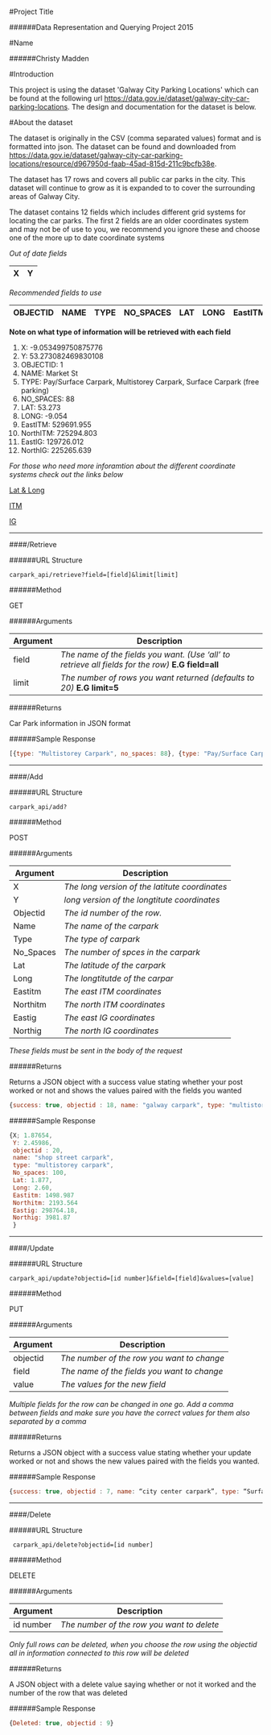 #Project Title

######Data Representation and Querying Project 2015

#Name

######Christy Madden

#Introduction

This project is using the dataset 'Galway City Parking Locations' which can be found at the following url https://data.gov.ie/dataset/galway-city-car-parking-locations. The design and documentation for the dataset is below.

#About the dataset

The dataset is originally in the CSV (comma separated values) format and is formatted into json. The dataset can be found and downloaded from https://data.gov.ie/dataset/galway-city-car-parking-locations/resource/d967950d-faab-45ad-815d-211c9bcfb38e.

The dataset has 17 rows and covers all public car parks in the city. This dataset will continue to grow as it is expanded to to cover the surrounding areas of Galway City. 

The dataset contains 12 fields which includes different grid systems for locating the car parks.
The first 2 fields are an older coordinates system and may not be of use to you, we recommend you ignore these and choose one of the more up to date coordinate systems

*Out of date fields*

|  X |  Y |
|---|---|

*Recommended fields to use*

|OBJECTID|NAME|TYPE|NO_SPACES|LAT|LONG|EastITM|NorthITM|EastIG|NorthIG|   
|---|---|---|---|---|---|---|---|---|---|

**Note on what type of information will be retrieved with each field**

1. X: -9.053499750875776
2. Y: 53.273082469830108
3. OBJECTID: 1
4. NAME: Market St
5. TYPE: Pay/Surface Carpark, Multistorey Carpark, Surface Carpark (free parking)
6. NO_SPACES: 88
7. LAT: 53.273
8. LONG: -9.054
9. EastITM: 529691.955
10. NorthITM: 725294.803
11. EastIG: 129726.012
12. NorthIG: 225265.639

*For those who need more inforamtion about the different coordinate systems check out the links below*

[Lat & Long](https://www.learner.org/jnorth/tm/LongitudeIntro.html)

[ITM](https://en.wikipedia.org/wiki/Irish_Transverse_Mercator)

[IG](https://en.wikipedia.org/wiki/Irish_grid_reference_system)

---

####/Retrieve

######URL Structure 

    carpark_api/retrieve?field=[field]&limit[limit]

######Method

GET 

######Arguments 

|Argument|Description|
|---|---|
| field |  *The name of the fields you want. (Use ‘all’ to retrieve all fields for the row)* **E.G field=all**|
|limit| *The number of rows you want returned (defaults to 20)* **E.G limit=5**|

######Returns

Car Park information in JSON format

######Sample Response

```javascript
[{type: "Multistorey Carpark", no_spaces: 88}, {type: "Pay/Surface Carpark", no_spaces: 100}]
```

---

####/Add

######URL Structure 

    carpark_api/add?
    
######Method

POST

######Arguments

|Argument|Description|
|---|---|
| X |  *The long version of the latitute coordinates*|
|Y| *long version of the longtitute coordinates*|
| Objectid |  *The id number of the row.*|
|Name| *The name of the carpark*|
| Type |  *The type of carpark*|
|No_Spaces| *The number of spces in the carpark*|
| Lat |  *The latitude of the carpark*|
|Long| *The longtitutde of the carpar*|
| Eastitm |  *The east ITM coordinates*|
|Northitm| *The north ITM coordinates*|
| Eastig |  *The east IG coordinates*|
|Northig| *The north IG coordinates*|

*These fields must be sent in the body of the request*

######Returns

Returns a JSON object with a success value stating whether your post worked or not and shows the values paired with the fields you wanted

```javascript
{success: true, objectid : 18, name: "galway carpark", type: "multistorey carpark"}
```

######Sample Response

```javascript
{X; 1.87654, 
 Y: 2.45986, 
 objectid : 20, 
 name: "shop street carpark", 
 type: "multistorey carpark",
 No_spaces: 100,
 Lat: 1.877,
 Long: 2.60,
 Eastitm: 1498.987
 Northitm: 2193.564
 Eastig: 298764.18,
 Northig: 3981.87
 }
```

---

####/Update

######URL Structure 

    carpark_api/update?objectid=[id number]&field=[field]&values=[value]
    
######Method

PUT

######Arguments

|Argument|Description|
|---|---|
| objectid  |  *The number of the row you want to change*|
|field | *The name of the fields you want to change*|
|value  | *The values for the new field*|

*Multiple fields for the row can be changed in one go. Add a comma between fields and make sure you have the correct values for them also separated by a comma*

######Returns

Returns a JSON object with a success value stating whether your update worked or not and shows the new values paired with the fields you wanted.

######Sample Response

```javascript
{success: true, objectid : 7, name: “city center carpark”, type: “Surface Carpark (free parking)”}
```

---

####/Delete

######URL Structure

     carpark_api/delete?objectid=[id number]
     
######Method

DELETE 

######Arguments

|Argument|Description|
|---|---|
| id number  |  *The number of the row you want to delete*|

*Only full rows can be deleted, when you choose the row using the objectid all in information connected to this row will be deleted*

######Returns

A JSON object with a delete value saying whether or not it worked and the number of the row that was deleted

######Sample Response

```javascript
{Deleted: true, objectid : 9}
```







